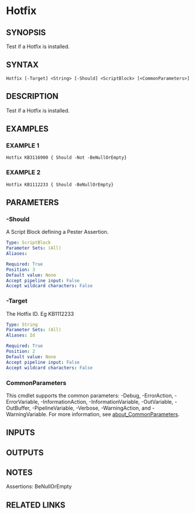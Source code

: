 ﻿---
external help file: infraspective-help.xml
Module Name: infraspective
online version: https://github.com/aldrichtr/infraspective/blob/main/docs/help/Hotfix.md
schema: 2.0.0
---

# Hotfix

## SYNOPSIS
Test if a Hotfix is installed.

## SYNTAX

```
Hotfix [-Target] <String> [-Should] <ScriptBlock> [<CommonParameters>]
```

## DESCRIPTION
Test if a Hotfix is installed.

## EXAMPLES

### EXAMPLE 1
```
Hotfix KB3116900 { Should -Not -BeNullOrEmpty}
```

### EXAMPLE 2
```
Hotfix KB1112233 { Should -BeNullOrEmpty}
```

## PARAMETERS

### -Should
A Script Block defining a Pester Assertion.

```yaml
Type: ScriptBlock
Parameter Sets: (All)
Aliases:

Required: True
Position: 3
Default value: None
Accept pipeline input: False
Accept wildcard characters: False
```

### -Target
The Hotfix ID.
Eg KB1112233

```yaml
Type: String
Parameter Sets: (All)
Aliases: Id

Required: True
Position: 2
Default value: None
Accept pipeline input: False
Accept wildcard characters: False
```

### CommonParameters
This cmdlet supports the common parameters: -Debug, -ErrorAction, -ErrorVariable, -InformationAction, -InformationVariable, -OutVariable, -OutBuffer, -PipelineVariable, -Verbose, -WarningAction, and -WarningVariable. For more information, see [about_CommonParameters](http://go.microsoft.com/fwlink/?LinkID=113216).

## INPUTS

## OUTPUTS

## NOTES
Assertions: BeNullOrEmpty

## RELATED LINKS
